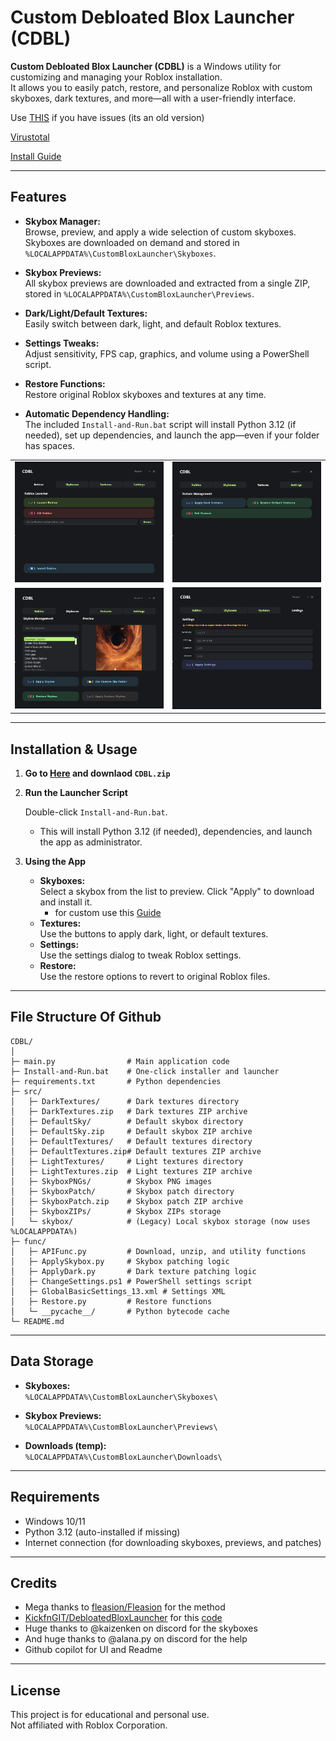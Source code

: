 # Custom Debloated Blox Launcher (CDBL)

**Custom Debloated Blox Launcher (CDBL)** is a Windows utility for customizing and managing your Roblox installation.  
It allows you to easily patch, restore, and personalize Roblox with custom skyboxes, dark textures, and more—all with a user-friendly interface.

Use [THIS](https://github.com/eman225511/Auto-Install-Skybox-and-Dark-Textures/releases/download/updare/Old-CLI.zip) if you have issues (its an old version)

[Virustotal](https://www.virustotal.com/gui/url/79bdafe673df56a870093405b180b1d03b61f9e1bc4e49add6ee366be3329a85)

[Install Guide](https://github.com/eman225511/CustomDebloatedBloxLauncher?tab=readme-ov-file#installation--usage)

---

## Features

- **Skybox Manager:**  
  Browse, preview, and apply a wide selection of custom skyboxes. Skyboxes are downloaded on demand and stored in `%LOCALAPPDATA%\CustomBloxLauncher\Skyboxes`.

- **Skybox Previews:**  
  All skybox previews are downloaded and extracted from a single ZIP, stored in `%LOCALAPPDATA%\CustomBloxLauncher\Previews`.

- **Dark/Light/Default Textures:**  
  Easily switch between dark, light, and default Roblox textures.

- **Settings Tweaks:**  
  Adjust sensitivity, FPS cap, graphics, and volume using a PowerShell script.

- **Restore Functions:**  
  Restore original Roblox skyboxes and textures at any time.

- **Automatic Dependency Handling:**  
  The included `Install-and-Run.bat` script will install Python 3.12 (if needed), set up dependencies, and launch the app—even if your folder has spaces.


|   |  |
| ------------- | ------------- |
| ![alt](Preview3.png)  | ![alt](Preview1.png)  |
| ![alt](Preview4.png)  | ![alt](Preview2.png)  |

---

## Installation & Usage

1. **Go to [Here](https://github.com/eman225511/CustomDebloatedBloxLauncher/releases/latest) and downlaod `CDBL.zip`**

2. **Run the Launcher Script**

   Double-click `Install-and-Run.bat`.  
   - This will install Python 3.12 (if needed), dependencies, and launch the app as administrator.

3. **Using the App**

   - **Skyboxes:**  
     Select a skybox from the list to preview. Click "Apply" to download and install it.
     - for custom use this [Guide](CustomSky.md)
   - **Textures:**  
     Use the buttons to apply dark, light, or default textures.
   - **Settings:**  
     Use the settings dialog to tweak Roblox settings.
   - **Restore:**  
     Use the restore options to revert to original Roblox files.

---

## File Structure Of Github

```
CDBL/
│
├─ main.py                # Main application code
├─ Install-and-Run.bat    # One-click installer and launcher
├─ requirements.txt       # Python dependencies
├─ src/
│   ├─ DarkTextures/      # Dark textures directory
│   ├─ DarkTextures.zip   # Dark textures ZIP archive
│   ├─ DefaultSky/        # Default skybox directory
│   ├─ DefaultSky.zip     # Default skybox ZIP archive
│   ├─ DefaultTextures/   # Default textures directory
│   ├─ DefaultTextures.zip# Default textures ZIP archive
│   ├─ LightTextures/     # Light textures directory
│   ├─ LightTextures.zip  # Light textures ZIP archive
│   ├─ SkyboxPNGs/        # Skybox PNG images
│   ├─ SkyboxPatch/       # Skybox patch directory
│   ├─ SkyboxPatch.zip    # Skybox patch ZIP archive
│   ├─ SkyboxZIPs/        # Skybox ZIPs storage
│   └─ skybox/            # (Legacy) Local skybox storage (now uses %LOCALAPPDATA%)
├─ func/
│   ├─ APIFunc.py         # Download, unzip, and utility functions
│   ├─ ApplySkybox.py     # Skybox patching logic
│   ├─ ApplyDark.py       # Dark texture patching logic
│   ├─ ChangeSettings.ps1 # PowerShell settings script
│   ├─ GlobalBasicSettings_13.xml # Settings XML
│   ├─ Restore.py         # Restore functions
│   └─ __pycache__/       # Python bytecode cache
└─ README.md
```

---

## Data Storage

- **Skyboxes:**  
  `%LOCALAPPDATA%\CustomBloxLauncher\Skyboxes\`

- **Skybox Previews:**  
  `%LOCALAPPDATA%\CustomBloxLauncher\Previews\`

- **Downloads (temp):**  
  `%LOCALAPPDATA%\CustomBloxLauncher\Downloads\`

---

## Requirements

- Windows 10/11
- Python 3.12 (auto-installed if missing)
- Internet connection (for downloading skyboxes, previews, and patches)

---

## Credits

- Mega thanks to [fleasion/Fleasion](https://github.com/fleasion/Fleasion) for the method 
- [KickfnGIT/DebloatedBloxLauncher](https://github.com/KickfnGIT/DebloatedBloxLauncher) for this [code](https://github.com/eman225511/CustomDebloatedBloxLauncher/blob/main/func/ChangeSettings.ps1)
- Huge thanks to @kaizenken on discord for the skyboxes
- And huge thanks to @alana.py on discord for the help
- Github copilot for UI and Readme

---

## License

This project is for educational and personal use.  
Not affiliated with Roblox Corporation.
